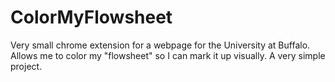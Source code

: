 # ColorMyFlowsheet
Very small chrome extension for a webpage for the University at Buffalo. Allows me to color my "flowsheet" so I can mark it up visually. A very simple project.
